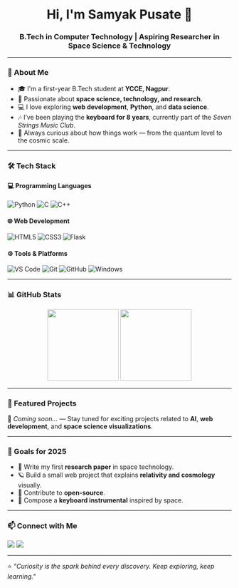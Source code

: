 <!--
Hi there 👋  
This is the special README for your GitHub profile — it appears right on your profile page!
-->

<h1 align="center">Hi, I'm Samyak Pusate 👋</h1>
<h3 align="center">B.Tech in Computer Technology | Aspiring Researcher in Space Science & Technology</h3>

---

### 🚀 About Me  
- 🎓 I'm a first-year B.Tech student at **YCCE, Nagpur**.  
- 🌌 Passionate about **space science, technology, and research**.  
- 💻 I love exploring **web development**, **Python**, and **data science**.  
- 🎶 I’ve been playing the **keyboard for 8 years**, currently part of the *Seven Strings Music Club*.  
- 🧠 Always curious about how things work — from the quantum level to the cosmic scale.  

---

### 🛠️ Tech Stack  

#### 💻 Programming Languages  
![Python](https://img.shields.io/badge/Python-14354C?style=for-the-badge&logo=python&logoColor=white)
![C](https://img.shields.io/badge/C-00599C?style=for-the-badge&logo=c&logoColor=white)
![C++](https://img.shields.io/badge/C++-004283?style=for-the-badge&logo=cplusplus&logoColor=white)

#### 🌐 Web Development  
![HTML5](https://img.shields.io/badge/HTML5-E44D26?style=for-the-badge&logo=html5&logoColor=white)
![CSS3](https://img.shields.io/badge/CSS3-1572B6?style=for-the-badge&logo=css3&logoColor=white)
![Flask](https://img.shields.io/badge/Flask-000000?style=for-the-badge&logo=flask&logoColor=white)

#### ⚙️ Tools & Platforms  
![VS Code](https://img.shields.io/badge/VS%20Code-0078D4?style=for-the-badge&logo=visualstudiocode&logoColor=white)
![Git](https://img.shields.io/badge/Git-F1502F?style=for-the-badge&logo=git&logoColor=white)
![GitHub](https://img.shields.io/badge/GitHub-181717?style=for-the-badge&logo=github)
![Windows](https://img.shields.io/badge/Windows-0078D6?style=for-the-badge&logo=windows&logoColor=white)

---

### 📊 GitHub Stats  

<p align="center">
  <img height="160em" src="https://github-readme-stats.vercel.app/api?username=Samyak1245&show_icons=true&theme=tokyonight&count_private=true"/>
  <img height="160em" src="https://github-readme-streak-stats.herokuapp.com/?user=Samyak1245&theme=tokyonight"/>
</p>

---

### 🧩 Featured Projects  
🚧 *Coming soon...* — Stay tuned for exciting projects related to **AI**, **web development**, and **space science visualizations**.  

---

### 🎯 Goals for 2025  
- 🌠 Write my first **research paper** in space technology.  
- 🪐 Build a small web project that explains **relativity and cosmology** visually.  
- 💼 Contribute to **open-source**.  
- 🎹 Compose a **keyboard instrumental** inspired by space.  

---

### 📫 Connect with Me  
<p align="left">
  <a href="https://www.linkedin.com/in/samyak-pusate" target="_blank"><img src="https://img.shields.io/badge/LinkedIn-0077B5?style=for-the-badge&logo=linkedin&logoColor=white"/></a>
  <a href="mailto:samyakpusate@gmail.com"><img src="https://img.shields.io/badge/Gmail-D44638?style=for-the-badge&logo=gmail&logoColor=white"/></a>
</p>

---

⭐ *"Curiosity is the spark behind every discovery. Keep exploring, keep learning."*  

